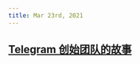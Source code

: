 ```yaml
---
title: Mar 23rd, 2021
---
```


## [Telegram 创始团队的故事](https://jhuo.ca/post/telegram_russian_hacker/)
